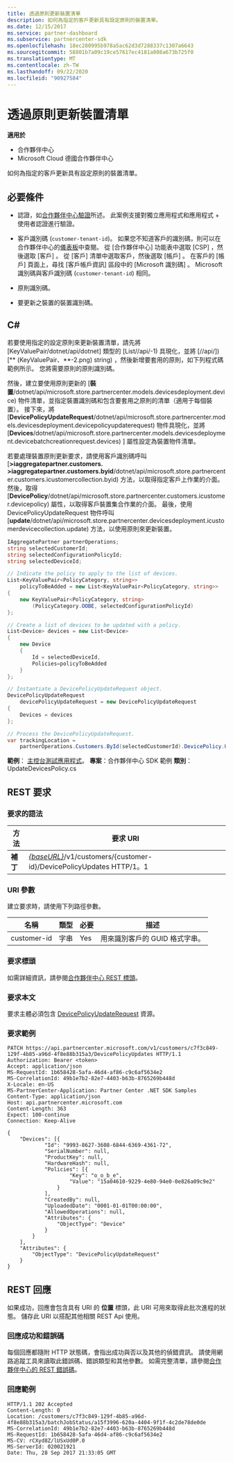 ```yaml
---
title: 透過原則更新裝置清單
description: 如何為指定的客戶更新具有設定原則的裝置清單。
ms.date: 12/15/2017
ms.service: partner-dashboard
ms.subservice: partnercenter-sdk
ms.openlocfilehash: 18ec280995b978a5ac62d3d7288337c1307a6643
ms.sourcegitcommit: 58801b7a09c19ce57617ec4181a008a673b725f0
ms.translationtype: MT
ms.contentlocale: zh-TW
ms.lasthandoff: 09/22/2020
ms.locfileid: "90927584"
---
```

# <a name="update-a-list-of-devices-with-a-policy"></a>透過原則更新裝置清單

**適用於**

- 合作夥伴中心
- Microsoft Cloud 德國合作夥伴中心

如何為指定的客戶更新具有設定原則的裝置清單。

## <a name="prerequisites"></a>必要條件

- 認證，如[合作夥伴中心驗證](partner-center-authentication.md)所述。 此案例支援對獨立應用程式和應用程式 + 使用者認證進行驗證。

- 客戶識別碼 (`customer-tenant-id`)。 如果您不知道客戶的識別碼，則可以在合作夥伴中心的[儀表板](https://partner.microsoft.com/dashboard)中查閱。 從 [合作夥伴中心] 功能表中選取 [CSP]  ，然後選取 [客戶]  。 從 [客戶] 清單中選取客戶，然後選取 [帳戶]  。 在客戶的 [帳戶] 頁面上，尋找 [客戶帳戶資訊]  區段中的 [Microsoft 識別碼]  。 Microsoft 識別碼與客戶識別碼 (`customer-tenant-id`) 相同。

- 原則識別碼。

- 要更新之裝置的裝置識別碼。

## <a name="c"></a>C\#

若要使用指定的設定原則來更新裝置清單，請先將 [KeyValuePair/dotnet/api/dotnet] 類型的 [List//api/-1) 具現化，並將 [//api/]) [** (KeyValuePair、**-2.png) string) ，然後新增要套用的原則，如下列程式碼範例所示。 您將需要原則的原則識別碼。

然後，建立要使用原則更新的 [**裝置**/dotnet/api/microsoft.store.partnercenter.models.devicesdeployment.device) 物件清單，並指定裝置識別碼和包含要套用之原則的清單（適用于每個裝置）。 接下來，將 [**DevicePolicyUpdateRequest**/dotnet/api/microsoft.store.partnercenter.models.devicesdeployment.devicepolicyupdaterequest) 物件具現化，並將 [**Devices**/dotnet/api/microsoft.store.partnercenter.models.devicesdeployment.devicebatchcreationrequest.devices) ] 屬性設定為裝置物件清單。

若要處理裝置原則更新要求，請使用客戶識別碼呼叫 [**>iaggregatepartner.customers. >iaggregatepartner.customers.byid**/dotnet/api/microsoft.store.partnercenter.customers.icustomercollection.byid) 方法，以取得指定客戶上作業的介面。 然後，取得 [**DevicePolicy**/dotnet/api/microsoft.store.partnercenter.customers.icustomer.devicepolicy) 屬性，以取得客戶裝置集合作業的介面。 最後，使用 DevicePolicyUpdateRequest 物件呼叫 [**update**/dotnet/api/microsoft.store.partnercenter.devicesdeployment.icustomerdevicecollection.update) 方法，以使用原則來更新裝置。

``` csharp
IAggregatePartner partnerOperations;
string selectedCustomerId;
string selectedConfigurationPolicyId;
string selectedDeviceId;

// Indicate the policy to apply to the list of devices.
List<KeyValuePair<PolicyCategory, string>>
    policyToBeAdded = new List<KeyValuePair<PolicyCategory, string>>
{
    new KeyValuePair<PolicyCategory, string>
        (PolicyCategory.OOBE, selectedConfigurationPolicyId)
};

// Create a list of devices to be updated with a policy.
List<Device> devices = new List<Device>
{
    new Device
    {
        Id = selectedDeviceId,
        Policies=policyToBeAdded
    }
};

// Instantiate a DevicePolicyUpdateRequest object.
DevicePolicyUpdateRequest
    devicePolicyUpdateRequest = new DevicePolicyUpdateRequest
{
    Devices = devices
};

// Process the DevicePolicyUpdateRequest.
var trackingLocation =
    partnerOperations.Customers.ById(selectedCustomerId).DevicePolicy.Update(devicePolicyUpdateRequest);
```

**範例**： [主控台測試應用程式](console-test-app.md)。 **專案**：合作夥伴中心 SDK 範例 **類別**： UpdateDevicesPolicy.cs

## <a name="rest-request"></a>REST 要求

### <a name="request-syntax"></a>要求的語法

| 方法    | 要求 URI                                                                                         |
|-----------|-----------------------------------------------------------------------------------------------------|
| **補丁** | [*{baseURL}*](partner-center-rest-urls.md)/v1/customers/{customer-id}/DevicePolicyUpdates HTTP/1。1 |

### <a name="uri-parameter"></a>URI 參數

建立要求時，請使用下列路徑參數。

| 名稱        | 類型   | 必要 | 描述                                           |
|-------------|--------|----------|-------------------------------------------------------|
| customer-id | 字串 | Yes      | 用來識別客戶的 GUID 格式字串。 |

### <a name="request-headers"></a>要求標頭

如需詳細資訊，請參閱[合作夥伴中心 REST 標頭](headers.md)。

### <a name="request-body"></a>要求本文

要求主體必須包含 [DevicePolicyUpdateRequest](device-deployment-resources.md#devicepolicyupdaterequest) 資源。

### <a name="request-example"></a>要求範例

```http
PATCH https://api.partnercenter.microsoft.com/v1/customers/c7f3c849-129f-4b85-a96d-4f8e88b315a3/DevicePolicyUpdates HTTP/1.1
Authorization: Bearer <token>
Accept: application/json
MS-RequestId: 1b658428-5afa-46d4-af86-c9c6af5634e2
MS-CorrelationId: 49b1e7b2-82e7-4403-b63b-8765269b448d
X-Locale: en-US
MS-PartnerCenter-Application: Partner Center .NET SDK Samples
Content-Type: application/json
Host: api.partnercenter.microsoft.com
Content-Length: 363
Expect: 100-continue
Connection: Keep-Alive

{
    "Devices": [{
            "Id": "9993-8627-3608-6844-6369-4361-72",
            "SerialNumber": null,
            "ProductKey": null,
            "HardwareHash": null,
            "Policies": [{
                    "Key": "o_o_b_e",
                    "Value": "15a04610-9229-4e80-94e0-0e826a09c9e2"
                }
            ],
            "CreatedBy": null,
            "UploadedDate": "0001-01-01T00:00:00",
            "AllowedOperations": null,
            "Attributes": {
                "ObjectType": "Device"
            }
        }
    ],
    "Attributes": {
        "ObjectType": "DevicePolicyUpdateRequest"
    }
}
```

## <a name="rest-response"></a>REST 回應

如果成功，回應會包含具有 URI 的 **位置** 標頭，此 URI 可用來取得此批次進程的狀態。 儲存此 URI 以搭配其他相關 REST Api 使用。

### <a name="response-success-and-error-codes"></a>回應成功和錯誤碼

每個回應都隨附 HTTP 狀態碼，會指出成功與否以及其他的偵錯資訊。 請使用網路追蹤工具來讀取此錯誤碼、錯誤類型和其他參數。 如需完整清單，請參閱[合作夥伴中心的 REST 錯誤碼](error-codes.md)。

### <a name="response-example"></a>回應範例

```http
HTTP/1.1 202 Accepted
Content-Length: 0
Location: /customers/c7f3c849-129f-4b85-a96d-4f8e88b315a3/batchJobStatus/a15f3996-620a-4404-9f1f-4c2de78de0de
MS-CorrelationId: 49b1e7b2-82e7-4403-b63b-8765269b448d
MS-RequestId: 1b658428-5afa-46d4-af86-c9c6af5634e2
MS-CV: rCXyd8Z/lUSxUd0P.0
MS-ServerId: 020021921
Date: Thu, 28 Sep 2017 21:33:05 GMT
```
